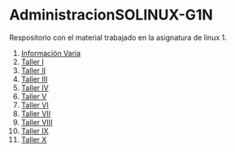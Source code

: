 # AdministracionSOLINUX-G1N
Respositorio con el material trabajado en la asignatura de linux 1. 

<ol>
    <li><a href="https://github.com/estebanTrivino/AdministracionSOLINUX-G1N/tree/master/Informaci%C3%B3n%20Varia">Información Varia</a></li>
    <li><a href="https://github.com/estebanTrivino/AdministracionSOLINUX-G1N/tree/master/Seguimiento/1">Taller I</a></li>
    <li><a href="https://github.com/estebanTrivino/AdministracionSOLINUX-G1N/tree/master/Seguimiento/2">Taller II</a></li>
    <li><a href="https://github.com/estebanTrivino/AdministracionSOLINUX-G1N/tree/master/Seguimiento/3">Taller III</a></li>
    <li><a href="https://github.com/estebanTrivino/AdministracionSOLINUX-G1N/tree/master/Seguimiento/4">Taller IV</a>
    <li><a href="https://github.com/estebanTrivino/AdministracionSOLINUX-G1N/tree/master/Seguimiento/5">Taller V</a></li>
    <li><a href="https://github.com/estebanTrivino/AdministracionSOLINUX-G1N/tree/master/Seguimiento/6">Taller VI</a></li>
    <li><a href="https://github.com/estebanTrivino/AdministracionSOLINUX-G1N/tree/master/Seguimiento/7">Taller VII</a></li>
    <li><a href="https://github.com/estebanTrivino/AdministracionSOLINUX-G1N/tree/master/Seguimiento/8">Taller VIII</a></li>
    <li><a href="https://github.com/estebanTrivino/AdministracionSOLINUX-G1N/tree/master/Seguimiento/9">Taller IX</a></li>
    <li><a href="https://github.com/estebanTrivino/AdministracionSOLINUX-G1N/tree/master/Seguimiento/10">Taller X</a></li>
<ol>
